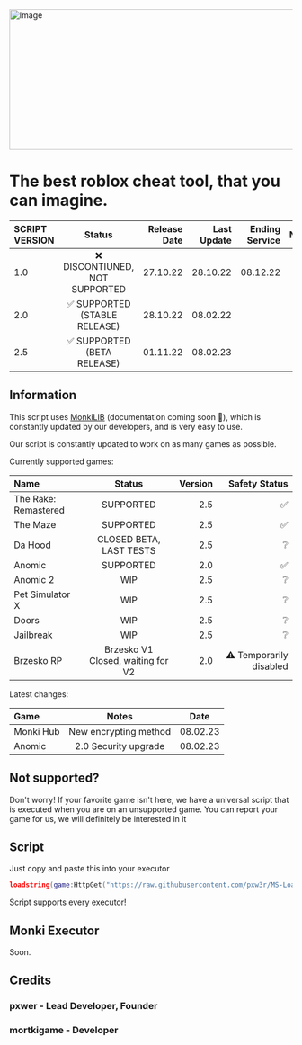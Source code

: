 <img src="https://cdn.discordapp.com/attachments/1063246915032068187/1071787816406761492/ms.png" alt="Image" width="2000" height="250"/>

# The best roblox cheat tool, that you can imagine.
| SCRIPT VERSION  | Status  | Release Date | Last Update | Ending Service | Notes |
| :------------ |:---------------:| -----:| -----:| -----:| -----:|
| 1.0      | ❌ DISCONTIUNED, NOT SUPPORTED | 27.10.22 | 28.10.22 | 08.12.22||
| 2.0      | ✅ SUPPORTED (STABLE RELEASE)      |   28.10.22 | 08.02.22 |  ||
| 2.5     | ✅ SUPPORTED (BETA RELEASE)      |   01.11.22 | 08.02.23 ||||
## Information


This script uses [MonkiLIB](https://github.com/pxw3r/MonkiLIB) (documentation coming soon 👀), which is constantly updated by our developers, and is very easy to use.

Our script is constantly updated to work on as many games as possible.

Currently supported games:

| Name  | Status  | Version | Safety Status |
| :------------ |:---------------:| -----:| -----:|
| The Rake: Remastered | SUPPORTED | 2.5 | ✅ |
| The Maze | SUPPORTED | 2.5 | ✅ |
| Da Hood | CLOSED BETA, LAST TESTS | 2.5 | ❔ |
| Anomic | SUPPORTED | 2.0 | ✅ |
| Anomic 2| WIP | 2.5 | ❔ |
| Pet Simulator X | WIP        |    2.5 | ❔ |
| Doors | WIP        |    2.5 | ❔ |
| Jailbreak | WIP        |    2.5 | ❔ |
| Brzesko RP      | Brzesko V1 Closed, waiting for V2       |   2.0 | ⚠️ Temporarily disabled |

Latest changes:

| Game  | Notes  | Date |
| :------------ |:---------------:| :---------------: |
| Monki Hub | New encrypting method | 08.02.23 |
| Anomic | 2.0 Security upgrade | 08.02.23 |
## Not supported?
Don't worry! If your favorite game isn't here, we have a universal script that is executed when you are on an unsupported game.
You can report your game for us, we will definitely be interested in it

## Script
Just copy and paste this into your executor
```lua
loadstring(game:HttpGet("https://raw.githubusercontent.com/pxw3r/MS-Loadstring/main/main.lua", true))()
```
Script supports every executor!

## Monki Executor
Soon.

## Credits

### pxwer - Lead Developer, Founder
### mortkigame - Developer

